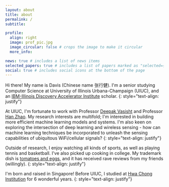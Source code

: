```yaml
---
layout: about
title: about
permalink: /
subtitle:

profile:
  align: right
  image: prof_pic.jpg
  image_circular: false # crops the image to make it circular
  more_info:

news: true # includes a list of news items
selected_papers: true # includes a list of papers marked as "selected={true}"
social: true # includes social icons at the bottom of the page
---
```


Hi there! My name is Davis (Chinese name 张行健). I'm a senior studying Computer Science at University of Illinois Urbana-Champaign (UIUC), and an [IBM-Illinois Discovery Accelerator Institute](https://discoveryacceleratorinstitute.grainger.illinois.edu/) scholar. 
{: style="text-align: justify"}

At UIUC, I'm fortunate to work with Professor [Deepak Vasisht](https://deepakv.web.illinois.edu/) and Professor [Han Zhao](https://hanzhaoml.github.io/). My research interests are multifold; I'm interested in building more efficient machine learning models and systems. I'm also keen on exploring the intersection of deep learning and wireless sensing - how can machine learning techniques be incorporated to unleash the sensing capabilities of ubiquitous WiFi/cellular signals? 
{: style="text-align: justify"}

Outside of research, I enjoy watching all kinds of sports, as well as playing tennis and basketball. I've also picked up cooking in college. My trademark dish is [tomatoes and eggs](/assets/img/tomatoes_and_eggs.jpg), and it has received rave reviews from my friends (willingly). 
{: style="text-align: justify"}

I'm born and raised in Singapore! Before UIUC, I studied at [Hwa Chong Institution](https://www.hci.edu.sg/) for 6 wonderful years. 
{: style="text-align: justify"}